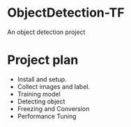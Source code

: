 # ObjectDetection-TF
An object detection project

# Project plan
- Install and setup.
- Collect images and label. 
- Training model
- Detecting object
- Freezing and Conversion
- Performance Tuning

# 